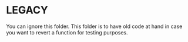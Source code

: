 # LEGACY

You can ignore this folder. This folder is to have old code at hand in case you want to revert a function for testing purposes.
